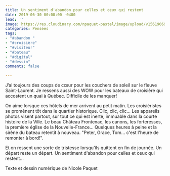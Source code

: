 ```yaml
---
title: Un sentiment d'abandon pour celles et ceux qui restent
date: 2019-06-30 00:00:00 -0400
lead: ''
image: https://res.cloudinary.com/npaquet-pastel/image/upload/v1561906940/Un%20sentiment%20d%27abandon.jpg
categories: Pensées
tags:
- "#abandon "
- "#croisière"
- "#visiteur"
- "#bateau"
- "#digital"
- "#dessin"
comments: false

---
```

J’ai toujours des coups de cœur pour les couchers de soleil sur le fleuve Saint-Laurent. Je ressens aussi des WOW pour les bateaux de croisière qui accostent un quai à Québec. Difficile de les manquer!

On aime lorsque ces hôtels de mer arrivent au petit matin. Les croisiéristes se promènent tôt dans le quartier historique. Clic, clic, clic... Les appareils photos visent partout, sur tout ce qui est inerte, immuable dans la courte histoire de la Ville. Le beau Château Frontenac, les canons, les forteresses, la première église de la Nouvelle-France... Quelques heures à peine et la sirène du bateau retentit à nouveau. "Peter, Grace, Tom... c'est l'heure de remonter à bord!".

Et on ressent une sorte de tristesse lorsqu'ils quittent en fin de journée. Un départ reste un départ. Un sentiment d'abandon pour celles et ceux qui restent...

Texte et dessin numérique de Nicole Paquet